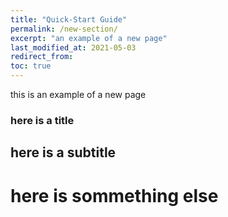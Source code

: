 ```yaml
---
title: "Quick-Start Guide"
permalink: /new-section/
excerpt: "an example of a new page"
last_modified_at: 2021-05-03
redirect_from:
toc: true
---
```


this is an example of a new page

### here is a title
## here is a subtitle
# here is sommething else
